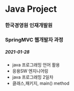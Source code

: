 # Java Project 
### 한국경영원 인재개발원
### SpringMVC 웹개발자 과정

##### 2021-01-28

* java 프로그래밍 언어 활용
* 응용SW 엔지니어링 
* java 프로그래밍 2일차 
* 클래스,패키지, main() method 